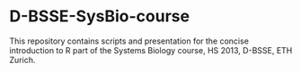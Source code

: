 D-BSSE-SysBio-course
====================

This repository contains scripts and presentation for the concise introduction to R part of the Systems Biology course, HS 2013, D-BSSE, ETH Zurich.